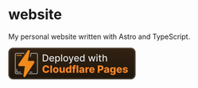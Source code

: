 # website
My personal website written with Astro and TypeScript.

<img src="cloudflare.png" width="256">